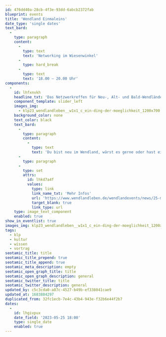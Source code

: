 ```yaml
---
id: 476dd40a-28cb-4f3e-93dd-6abcb2372fab
blueprint: events
title: 'Wendland Einmaleins'
date_type: 'single dates'
text_bard:
  -
    type: paragraph
    content:
      -
        type: text
        text: 'Networking im Wiesenwinkel'
      -
        type: hard_break
      -
        type: text
        text: '18.00 – 20.00 Uhr'
components:
  -
    id: lhfxnvkh
    headline_txt: 'Das Netzwerkreffen für Neu-, Alt- und Bald-Wendländer*innen'
    component_template: slider_left
    images_img:
      - klp23_wendlandleben__w1x1_c_ein-ding-der-moeglichkeit_1200x700.png
    background_color: none
    text_color: black
    text_bard:
      -
        type: paragraph
        content:
          -
            type: text
            text: 'Du bist neu im Wendland, wärst es gerne oder hast einfach so Interesse an Kontakten und Geschichten aus dem Netzwerk? Komm zum Wendland Einmaleins!'
      -
        type: paragraph
      -
        type: set
        attrs:
          id: lhkd7a4f
          values:
            type: link
            link_name_txt: 'Mehr Infos'
            url: 'https://www.wendlandleben.de/wendlandevents/news/25-mai-2023-wendland-1x1-zur-kulturellen-landpartie.html'
            target_blank: true
            link_type: url
    type: image_text_component
    enabled: true
show_in_eventlist: true
images_img: klp23_wendlandleben__w1x1_c_ein-ding-der-moeglichkeit_1200x700.png
tags:
  - klp
  - kultur
  - wissen
  - vortrag
seotamic_title: title
seotamic_title_prepend: true
seotamic_title_append: true
seotamic_meta_description: empty
seotamic_open_graph_title: title
seotamic_open_graph_description: general
seotamic_twitter_title: title
seotamic_twitter_description: general
updated_by: c5c3cda0-a87c-4527-b49b-ef338041cae9
updated_at: 1683884297
duplicated_from: 32fc1ecb-7e4c-43b4-943e-f32b6e44f2b7
dates:
  -
    id: lhgivpux
    date_field: '2023-05-25 18:00'
    type: single_date
    enabled: true
---
```

